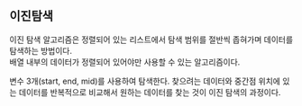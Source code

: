 ## 이진탐색
이진 탐색 알고리즘은 정렬되어 있는 리스트에서 탐색 범위를 절반씩 좁혀가며 데이터를 탐색하는 방법이다.<br>
배열 내부의 데이터가 정렬되어 있어야만 사용할 수 있는 알고리즘이다.<br>

변수 3개(start, end, mid)를 사용하여 탐색한다. 찾으려는 데이터와 중간점 위치에 있는 데이터를 반복적으로 비교해서
원하는 데이터를 찾는 것이 이진 탐색의 과정이다.

